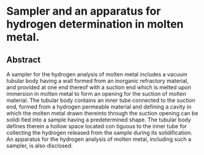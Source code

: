 # Sampler and an apparatus for hydrogen determination in molten metal.

## Abstract
A sampler for the hydrogen analysis of molten metal includes a vacuum tubular body having a wall formed from an inorganic refractory material, and provided at one end thereof with a suction end which is melted upon immersion in molten metal to form an opening for the suction of molten material. The tubular body contains an inner tube connected to the suction end, formed from a hydrogen permeable material and defining a cavity in which the molten metal drawn thereinto through the suction opening can be solidi fied into a sample having a predetermined shape. The tubular body defines therein a hollow space located con tiguous to the inner tube for collecting the hydrogen released from the sample during its solidification. An apparatus for the hydrogen analysis of molten metal, including such a sampler, is also disclosed.